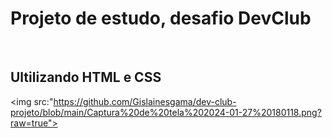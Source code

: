 <h1>Projeto de estudo, desafio DevClub</h1>
<br>
<h2>Ultilizando HTML e CSS</h2>

<img src:"https://github.com/Gislainesgama/dev-club-projeto/blob/main/Captura%20de%20tela%202024-01-27%20180118.png?raw=true">
